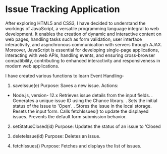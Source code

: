 # Issue Tracking Application

After exploring HTML5 and CSS3, I have decided to understand the workings of JavaScript, a versatile programming language integral to web development. It enables the creation of dynamic and interactive content on web pages, handling tasks such as form validation, user interface interactivity, and asynchronous communication with servers through AJAX. Moreover, JavaScript is essential for developing single-page applications, interacting with web APIs, handling events, and ensuring cross-browser compatibility, contributing to enhanced interactivity and responsiveness in modern web applications.

I have created various functions to learn Event Handling- 
1. saveIssue(e)
   Purpose: Saves a new issue.
  Actions:
  - Node.js, version- 12.x Retrieves issue details from the input fields.
  . Generates a unique issue ID using the Chance library.
  . Sets the initial status of the issue to 'Open'.
  . Stores the issue in the local storage.
  Resets the input form.
  Calls fetchIssues() to update the displayed issues.
  Prevents the default form submission behavior.

   
2. setStatusClosed(id)
   Purpose: Updates the status of an issue to 'Closed
   
3. deleteIssue(id)
   Purpose: Deletes an issue.
   
4. fetchIssues()
   Purpose: Fetches and displays the list of issues.

